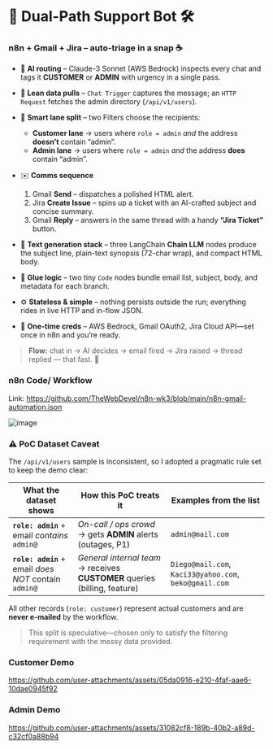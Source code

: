 # 🚦 Dual-Path Support Bot 🛠️

### n8n + Gmail + Jira – auto-triage in a snap ☕

* 🤖 **AI routing** – Claude-3 Sonnet (AWS Bedrock) inspects every chat and tags it **CUSTOMER** or **ADMIN** with urgency in a single pass.
* 🔗 **Lean data pulls** – `Chat Trigger` captures the message; an `HTTP Request` fetches the admin directory (`/api/v1/users`).
* 🔀 **Smart lane split** – two Filters choose the recipients:

  * **Customer lane** → users where `role = admin` *and* the address **doesn’t** contain “admin”.
  * **Admin lane** → users where `role = admin` *and* the address **does** contain “admin”.
* ✉️ **Comms sequence**

  1. Gmail **Send** – dispatches a polished HTML alert.
  2. Jira **Create Issue** – spins up a ticket with an AI-crafted subject and concise summary.
  3. Gmail **Reply** – answers in the same thread with a handy **“Jira Ticket”** button.
* 🧠 **Text generation stack** – three LangChain **Chain LLM** nodes produce the subject line, plain-text synopsis (72-char wrap), and compact HTML body.
* 📝 **Glue logic** – two tiny `Code` nodes bundle email list, subject, body, and metadata for each branch.
* ⚙️ **Stateless & simple** – nothing persists outside the run; everything rides in live HTTP and in-flow JSON.
* 🔐 **One-time creds** – AWS Bedrock, Gmail OAuth2, Jira Cloud API—set once in n8n and you’re ready.

> **Flow:** chat in → AI decides → email fired → Jira raised → thread replied — that fast. 🎉

### n8n Code/ Workflow
Link: https://github.com/TheWebDevel/n8n-wk3/blob/main/n8n-gmail-automation.json


![image](https://github.com/user-attachments/assets/d1140a2e-fead-4d43-a0f5-d1c58e1c6e1d)

### ⚠️ PoC Dataset Caveat

The `/api/v1/users` sample is inconsistent, so I adopted a pragmatic rule set to keep the demo clear:

| What the dataset shows                                | How this PoC treats it                                                     | Examples from the list                                 |
| ----------------------------------------------------- | -------------------------------------------------------------------------- | ------------------------------------------------------ |
| **`role: admin`** + email *contains* `admin@`         | *On-call / ops crowd* → gets **ADMIN** alerts (outages, P1)                | `admin@mail.com`                                       |
| **`role: admin`** + email *does NOT* contain `admin@` | *General internal team* → receives **CUSTOMER** queries (billing, feature) | `Diego@mail.com`, `Kaci33@yahoo.com`, `beko@gmail.com` |

All other records (`role: customer`) represent actual customers and are **never e-mailed** by the workflow.

> This split is speculative—chosen only to satisfy the filtering requirement with the messy data provided.


### Customer Demo
https://github.com/user-attachments/assets/05da0916-e210-4faf-aae6-10dae0945f92

### Admin Demo
https://github.com/user-attachments/assets/31082cf8-189b-40b2-a89d-c32cf0a88b94




